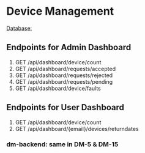 # Device Management

[Database:](https://github.com/kaustubh-ex2/device_schema/tree/DM-15)

## Endpoints for Admin Dashboard

1. GET /api/dashboard/device/count
2. GET /api/dashboard/requests/accepted
3. GET /api/dashboard/requests/rejected
4. GET /api/dashboard/requests/pending
5. GET /api/dashboard/device/faults

## Endpoints for User Dashboard

1. GET /api/dashboard/device/count
2. GET /api/dashboard/{email}/devices/returndates

### dm-backend: same in DM-5 & DM-15
